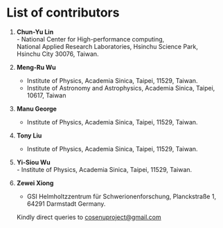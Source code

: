 # List of contributors
                                                                                                                                                      
1. **Chun-Yu Lin**                                                                           
        - National Center for High-performance computing,                                 
          National Applied Research Laboratories, Hsinchu Science Park,                   
          Hsinchu City 30076, Taiwan.                                                     
                                                                                          
2. **Meng-Ru Wu**
    - Institute of Physics, Academia Sinica, Taipei, 11529, Taiwan.
    - Institute of Astronomy and Astrophysics, Academia Sinica, Taipei, 10617, Taiwan

3. **Manu George**
    - Institute of Physics, Academia Sinica, Taipei, 11529, Taiwan.

3. **Tony Liu**
    - Institute of Physics, Academia Sinica, Taipei, 11529, Taiwan.

4. **Yi-Siou Wu**                                        
        - Institute of Physics, Academia Sinica, Taipei, 11529, Taiwan.                   
                                                                                          
5. **Zewei Xiong**
    - GSI Helmholtzzentrum für Schwerionenforschung, Planckstraße 1, 64291 Darmstadt Germany.                                                                        
                                                                                          
   Kindly direct queries to cosenuproject@gmail.com                                       
